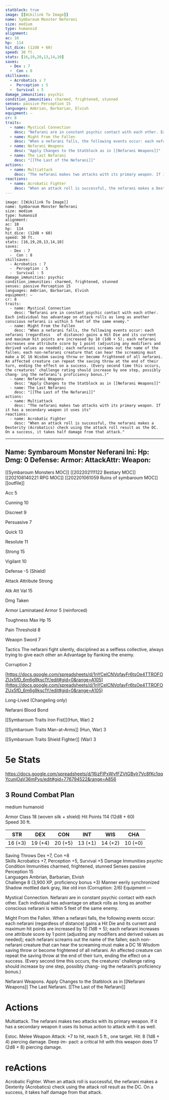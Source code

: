 ```yaml
---
statblock: true
image: [[Wikilink To Image]]
name: Symbaroum Monster Neferani
size: medium
type: humanoid
alignment:
ac: 18
hp:  114
hit_dice: (12d8 + 60)
speed: 30 ft.
stats: [16,19,20,13,14,10]
saves:
  - Dex : 7
  -  Con : 8
skillsaves:
  - Acrobatics : 7
  -  Perception : 5
  -  Survival : 5
damage_immunities: psychic
condition_immunities: charmed, frightened, stunned
senses: passive Perception 15
languages: Ambrian, Barbarian, Elvish
equipment: —
cr: 8
traits:
  - name: Mystical Connection
    desc: "Nefarani are in constant psychic contact with each other. Each individual has advantage on attack rolls as long as another conscious nefarani is within 5 feet of the same enemy."
  - name: Might From the Fallen
    desc: "When a nefarani falls, the following events occur: each nefarani (regardless   of distance) gains a Hit Die and its current and maximum hit points are increased by 10 (1d8 + 5); each nefarani increases one attribute score by 1 point (adjusting any modifiers and derived values as needed); each nefarani screams out the name of the fallen; each non-nefarani creature that can hear the screaming must make a DC 16 Wisdom saving throw or become frightened of all nefarani. An affected creature can repeat the saving throw at the end of their turn, ending the effect on a success. (Every second time this occurs, the creatures’ challenge rating should increase by one step, possibly chang- ing the nefarani’s proficiency bonus.)"
  - name: Nefarani Weapons
    desc: "Apply Changes to the Statblock as in [[Nefarani Weapons]]"
  - name: The Last Nefarani
    desc: "[[The Last of the Nefarani]]"
actions:
  - name: Multiattack
    desc: "The nefarani makes two attacks with its primary weapon. If it has a secondary weapon it uses its"
reactions:
  - name: Acrobatic Fighter
    desc: "When an attack roll is successful, the nefarani makes a Dexterity (Acrobatics) check using the attack roll result as the DC. On a success, it takes half damage from that attack."
---
```

```statblock
image: [[Wikilink To Image]]
name: Symbaroum Monster Neferani
size: medium
type: humanoid
alignment:
ac: 18
hp:  114
hit_dice: (12d8 + 60)
speed: 30 ft.
stats: [16,19,20,13,14,10]
saves:
  - Dex : 7
  -  Con : 8
skillsaves:
  - Acrobatics : 7
  -  Perception : 5
  -  Survival : 5
damage_immunities: psychic
condition_immunities: charmed, frightened, stunned
senses: passive Perception 15
languages: Ambrian, Barbarian, Elvish
equipment: —
cr: 8
traits:
  - name: Mystical Connection
    desc: "Nefarani are in constant psychic contact with each other. Each individual has advantage on attack rolls as long as another conscious nefarani is within 5 feet of the same enemy."
  - name: Might From the Fallen
    desc: "When a nefarani falls, the following events occur: each nefarani (regardless   of distance) gains a Hit Die and its current and maximum hit points are increased by 10 (1d8 + 5); each nefarani increases one attribute score by 1 point (adjusting any modifiers and derived values as needed); each nefarani screams out the name of the fallen; each non-nefarani creature that can hear the screaming must make a DC 16 Wisdom saving throw or become frightened of all nefarani. An affected creature can repeat the saving throw at the end of their turn, ending the effect on a success. (Every second time this occurs, the creatures’ challenge rating should increase by one step, possibly chang- ing the nefarani’s proficiency bonus.)"
  - name: Nefarani Weapons
    desc: "Apply Changes to the Statblock as in [[Nefarani Weapons]]"
  - name: The Last Nefarani
    desc: "[[The Last of the Nefarani]]"
actions:
  - name: Multiattack
    desc: "The nefarani makes two attacks with its primary weapon. If it has a secondary weapon it uses its"
reactions:
  - name: Acrobatic Fighter
    desc: "When an attack roll is successful, the nefarani makes a Dexterity (Acrobatics) check using the attack roll result as the DC. On a success, it takes half damage from that attack."
```
---
Name: Symbaroum Monster Neferani
Ini: 
Hp: 
Dmg: 0
Defense: 
Armor: 
AttackAttr: 
Weapon: 
---
[[Symbaroum Monsters MOC]]
[[202202111122 Bestiary MOC]]
[[202108140221 RPG MOC]]
[[202201061059 Ruins of symbaroum MOC]]
[[outfile]]


Acc 5

Cunning 10

Discreet 9

Persuasive 7

Quick 13

Resolute 11

Strong 15

Vigilant 10

Defense -5 (Shield)

Attack Attribute Strong

Atk Att Val 15

Dmg Taken

Armor Laminataed Armor 5 (reinforced)

Toughness Max Hp 15

Pain Threshold 8

Weaopn Sword 7

Tactics The nefarani fight silently, disciplined as a selfless collective, always trying to give each other an Advantage by flanking the enemy.

Corruption 2

[https://docs.google.com/spreadsheets/d/1nYCeICNVofayFr6tsOe4TTROFOZUx5fD_6m6g9ksc1Y/edit#gid=0&range=A105](https://docs.google.com/spreadsheets/d/1nYCeICNVofayFr6tsOe4TTROFOZUx5fD_6m6g9ksc1Y/edit#gid=0&range=A105)

Long-Lived (Changeling only)

Nefarani Blood Bond

[[Symbaroum Traits Iron Fist]](Hun, War) 2

[[Symbaroum Traits Man-at-Arms]] (Hun, War) 3

[[Symbaroum Traits Shield Fighter]] (War) 3


# 5e Stats 
https://docs.google.com/spreadsheets/d/16jzFlPxWvfFZVtGBylr7Vc8fKc1qqYcunjOaV36mPys/edit#gid=776794522&range=A856
## 3 Round Combat Plan
medium humanoid 

Armor Class 18 (woven silk + shield) 
Hit Points 114 (12d8 + 60)  
Speed 30 ft.

 

| STR     | DEX     | CON     | INT     | WIS     | CHA     |
| ------- | ------- | ------- | ------- | ------- | ------- |
| 16 (+3) | 19 (+4) | 20 (+5) | 13 (+1) | 14 (+2) | 10 (+0) |

 

Saving Throws Dex +7, Con +8  
Skills Acrobatics +7, Perception +5, Survival +5 
Damage Immunities psychic  
Condition Immunities charmed, frightened, stunned 
Senses passive Perception 15  
Languages Ambrian, Barbarian, Elvish  
Challenge 8 (3,900 XP, proficiency bonus +3) 
Manner eerily synchronized  
Shadow mottled dark gray, like old iron (Corruption: 2/6) 
Equipment —


Mystical Connection. Nefarani are in constant psychic contact with each other. Each individual has advantage on attack rolls as long as another conscious nefarani is within 5 feet of the same enemy.

 
Might From the Fallen. When a nefarani falls, the following events occur: each nefarani (regardless   of distance) gains a Hit Die and its current and maximum hit points are increased by 10 (1d8 + 5); each nefarani increases one attribute score by 1 point (adjusting any modifiers and derived values as needed); each nefarani screams out the name of the fallen; each non-nefarani creature that can hear the screaming must make a DC 16 Wisdom saving throw or become frightened of all nefarani. An affected creature can repeat the saving throw at the end of their turn, ending the effect on a success. (Every second time this occurs, the creatures’ challenge rating should increase by one step, possibly chang- ing the nefarani’s proficiency bonus.)

Nefarani Weapons. Apply Changes to the Statblock as in [[Nefarani Weapons]]
The Last Nefarani. [[The Last of the Nefarani]]




 
# Actions

Multiattack. The nefarani makes two attacks with its primary weapon. If it has a secondary weapon it uses its bonus action to attack with it as well.



Estoc. Melee Weapon Attack: +7 to hit, reach 5 ft., one target. Hit: 8 (1d8 + 4) piercing damage. Deep im- pact: a critical hit with this weapon does 17 (2d8 + 8) piercing damage.




# reActions
Acrobatic Fighter. When an attack roll is successful, the nefarani makes a Dexterity (Acrobatics) check using the attack roll result as the DC. On a success, it takes half damage from that attack.